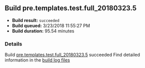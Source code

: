 ## Build pre.templates.test.full_20180323.5
- **Build result:** `succeeded`
- **Build queued:** 3/23/2018 11:55:27 PM
- **Build duration:** 95.54 minutes
### Details
Build [pre.templates.test.full_20180323.5](https://winappstudio.visualstudio.com/web/build.aspx?pcguid=a4ef43be-68ce-4195-a619-079b4d9834c2&builduri=vstfs%3a%2f%2f%2fBuild%2fBuild%2f25338) succeeded
Find detailed information in the [build log files](https://uwpctdiags.blob.core.windows.net/buildlogs/pre.templates.test.full_20180323.5_logs.zip)
